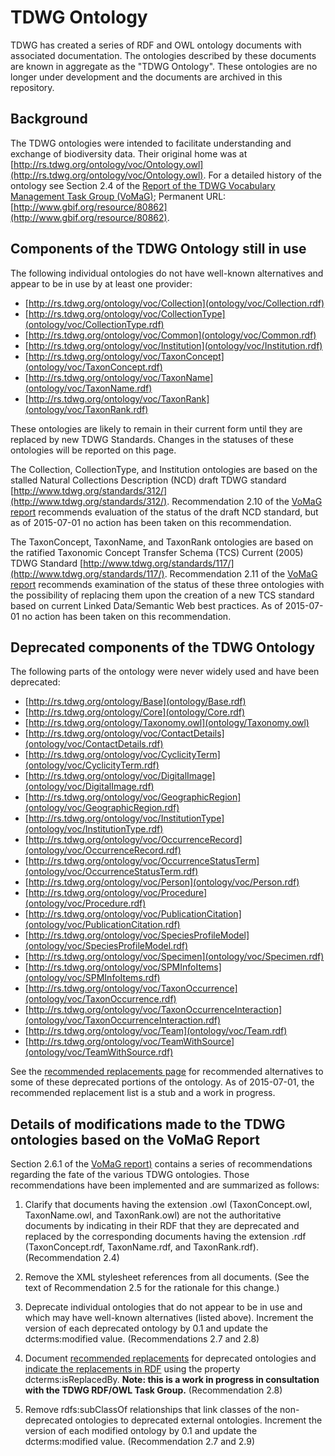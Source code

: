 # TDWG Ontology

TDWG has created a series of RDF and OWL ontology documents with associated documentation. The ontologies described by these documents are known in aggregate as the "TDWG Ontology". These ontologies are no longer under development and the documents are archived in this repository.

## Background

The TDWG ontologies were intended to facilitate understanding and exchange of biodiversity data. Their original home was at [http://rs.tdwg.org/ontology/voc/Ontology.owl](http://rs.tdwg.org/ontology/voc/Ontology.owl). For a detailed history of the ontology see Section 2.4 of the [Report of the TDWG Vocabulary Management Task Group (VoMaG)](https://github.com/tdwg/vocab/blob/master/gbif_TDWG_Vocabulary_Management_Task_Group_en_v1.0.pdf); Permanent URL: [http://www.gbif.org/resource/80862](http://www.gbif.org/resource/80862). 

## Components of the TDWG Ontology still in use

The following individual ontologies do not have well-known alternatives and appear to be in use by at least one provider:

- [http://rs.tdwg.org/ontology/voc/Collection](ontology/voc/Collection.rdf)
- [http://rs.tdwg.org/ontology/voc/CollectionType](ontology/voc/CollectionType.rdf)
- [http://rs.tdwg.org/ontology/voc/Common](ontology/voc/Common.rdf)
- [http://rs.tdwg.org/ontology/voc/Institution](ontology/voc/Institution.rdf)
- [http://rs.tdwg.org/ontology/voc/TaxonConcept](ontology/voc/TaxonConcept.rdf)
- [http://rs.tdwg.org/ontology/voc/TaxonName](ontology/voc/TaxonName.rdf)
- [http://rs.tdwg.org/ontology/voc/TaxonRank](ontology/voc/TaxonRank.rdf)

These ontologies are likely to remain in their current form until they are replaced by new TDWG Standards. Changes in the statuses of these ontologies will be reported on this page.

The Collection, CollectionType, and Institution ontologies are based on the stalled Natural Collections Description (NCD) draft TDWG standard [http://www.tdwg.org/standards/312/](http://www.tdwg.org/standards/312/). Recommendation 2.10 of the [VoMaG report](https://github.com/tdwg/vocab/blob/master/gbif_TDWG_Vocabulary_Management_Task_Group_en_v1.0.pdf) recommends evaluation of the status of the draft NCD standard, but as of 2015-07-01 no action has been taken on this recommendation.

The TaxonConcept, TaxonName, and TaxonRank ontologies are based on the ratified Taxonomic Concept Transfer Schema (TCS) Current (2005) TDWG Standard [http://www.tdwg.org/standards/117/](http://www.tdwg.org/standards/117/).  Recommendation 2.11 of the [VoMaG report](https://github.com/tdwg/vocab/blob/master/gbif_TDWG_Vocabulary_Management_Task_Group_en_v1.0.pdf) recommends examination of the status of these three ontologies with the possibility of replacing them upon the creation of a new TCS standard based on current Linked Data/Semantic Web best practices.  As of 2015-07-01 no action has been taken on this recommendation.

## Deprecated components of the TDWG Ontology

The following parts of the ontology were never widely used and have been deprecated:  

- [http://rs.tdwg.org/ontology/Base](ontology/Base.rdf)
- [http://rs.tdwg.org/ontology/Core](ontology/Core.rdf)
- [http://rs.tdwg.org/ontology/Taxonomy.owl](ontology/Taxonomy.owl)
- [http://rs.tdwg.org/ontology/voc/ContactDetails](ontology/voc/ContactDetails.rdf)
- [http://rs.tdwg.org/ontology/voc/CyclicityTerm](ontology/voc/CyclicityTerm.rdf)
- [http://rs.tdwg.org/ontology/voc/DigitalImage](ontology/voc/DigitalImage.rdf)
- [http://rs.tdwg.org/ontology/voc/GeographicRegion](ontology/voc/GeographicRegion.rdf)
- [http://rs.tdwg.org/ontology/voc/InstitutionType](ontology/voc/InstitutionType.rdf)
- [http://rs.tdwg.org/ontology/voc/OccurrenceRecord](ontology/voc/OccurrenceRecord.rdf)
- [http://rs.tdwg.org/ontology/voc/OccurrenceStatusTerm](ontology/voc/OccurrenceStatusTerm.rdf)
- [http://rs.tdwg.org/ontology/voc/Person](ontology/voc/Person.rdf)
- [http://rs.tdwg.org/ontology/voc/Procedure](ontology/voc/Procedure.rdf)
- [http://rs.tdwg.org/ontology/voc/PublicationCitation](ontology/voc/PublicationCitation.rdf)
- [http://rs.tdwg.org/ontology/voc/SpeciesProfileModel](ontology/voc/SpeciesProfileModel.rdf)
- [http://rs.tdwg.org/ontology/voc/Specimen](ontology/voc/Specimen.rdf)
- [http://rs.tdwg.org/ontology/voc/SPMInfoItems](ontology/voc/SPMInfoItems.rdf)
- [http://rs.tdwg.org/ontology/voc/TaxonOccurrence](ontology/voc/TaxonOccurrence.rdf)
- [http://rs.tdwg.org/ontology/voc/TaxonOccurrenceInteraction](ontology/voc/TaxonOccurrenceInteraction.rdf)
- [http://rs.tdwg.org/ontology/voc/Team](ontology/voc/Team.rdf)
- [http://rs.tdwg.org/ontology/voc/TeamWithSource](ontology/voc/TeamWithSource.rdf)

See the [recommended replacements page](replacements.md) for recommended alternatives to some of these deprecated portions of the ontology.  As of 2015-07-01, the recommended replacement list is a stub and a work in progress. 

## Details of modifications made to the TDWG ontologies based on the VoMaG Report

Section 2.6.1 of the [VoMaG report)](https://github.com/tdwg/vocab/blob/master/gbif_TDWG_Vocabulary_Management_Task_Group_en_v1.0.pdf) contains a series of recommendations regarding the fate of the various TDWG ontologies. Those recommendations have been implemented and are summarized as follows:

1. Clarify that documents having the extension .owl (TaxonConcept.owl, TaxonName.owl, and TaxonRank.owl) are not the authoritative documents by indicating in their RDF that they are deprecated and replaced by the corresponding documents having the extension .rdf (TaxonConcept.rdf, TaxonName.rdf, and TaxonRank.rdf). (Recommendation 2.4)

2. Remove the XML stylesheet references from all documents. (See the text of Recommendation 2.5 for the rationale for this change.)

3. Deprecate individual ontologies that do not appear to be in use and which may have well-known alternatives (listed above).  Increment the version of each deprecated ontology by 0.1 and update the dcterms:modified value. (Recommendations 2.7 and 2.8)

4. Document [recommended replacements](replacements.md) for deprecated ontologies and [indicate the replacements in RDF](https://raw.githubusercontent.com/tdwg/ontology/master/replacements.rdf) using the property dcterms:isReplacedBy. **Note: this is a work in progress in consultation with the TDWG RDF/OWL Task Group.**  (Recommendation 2.8)

5. Remove rdfs:subClassOf relationships that link classes of the non-deprecated ontologies to deprecated external ontologies. Increment the version of each modified ontology by 0.1 and update the dcterms:modified value. (Recommendation 2.7 and 2.9)

